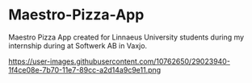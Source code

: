 # Maestro-Pizza-App
Maestro Pizza App created for Linnaeus University students during my internship during at Softwerk AB in Vaxjo.

https://user-images.githubusercontent.com/10762650/29023940-1f4ce08e-7b70-11e7-89cc-a2d14a9c9e11.png 
